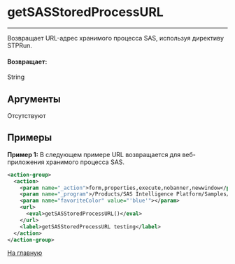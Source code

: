 # getSASStoredProcessURL

---

Возвращает URL-адрес хранимого процесса SAS, используя директиву STPRun.

#### Возвращает:

String

## Аргументы

Отсутствуют

## Примеры

**Пример 1:** В следующем примере URL возвращается для веб-приложения хранимого процесса SAS.
```xml
<action-group>
  <action>
    <param name="_action">form,properties,execute,nobanner,newwindow</param>
    <param name="_program">/Products/SAS Intelligence Platform/Samples/Sample: Stored Process Macro Variables</param>
    <param name="favoriteColor" value="'blue'"></param>
    <url>
      <eval>getSASStoredProcessURL()</eval>
    </url>
    <label>getSASStoredProcessURL testing</label>
  </action>
</action-group>
```



[На главную](./ecmfunctions/)